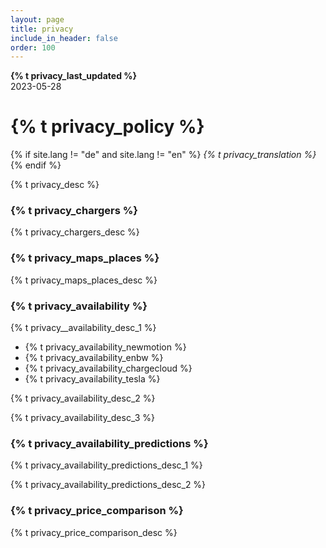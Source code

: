 ```yaml
---
layout: page
title: privacy
include_in_header: false
order: 100
---
```


**{% t privacy_last_updated %}**  
2023-05-28

# {% t privacy_policy %}
{% if site.lang != "de" and site.lang != "en" %}
*{% t privacy_translation %}*
{% endif %}

{% t privacy_desc %}

### {% t privacy_chargers %}
{% t privacy_chargers_desc %}

### {% t privacy_maps_places %}
{% t privacy_maps_places_desc %}

### {% t privacy_availability %}
{% t privacy__availability_desc_1 %}

- {% t privacy_availability_newmotion %}
- {% t privacy_availability_enbw %}
- {% t privacy_availability_chargecloud %}
- {% t privacy_availability_tesla %}

{% t privacy_availability_desc_2 %}

{% t privacy_availability_desc_3 %}

### {% t privacy_availability_predictions %}
{% t privacy_availability_predictions_desc_1 %}

{% t privacy_availability_predictions_desc_2 %}

### {% t privacy_price_comparison %}
{% t privacy_price_comparison_desc %}